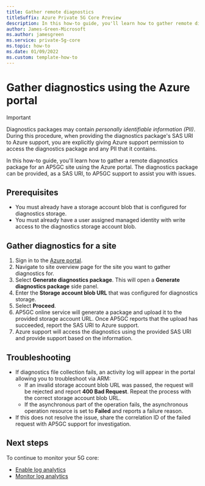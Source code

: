 ```yaml
---
title: Gather remote diagnostics
titleSuffix: Azure Private 5G Core Preview
description: In this how-to guide, you'll learn how to gather remote diagnostics for a site using the Azure portal. 
author: James-Green-Microsoft
ms.author: jamesgreen
ms.service: private-5g-core
ms.topic: how-to
ms.date: 01/09/2022
ms.custom: template-how-to
---
```


# Gather diagnostics using the Azure portal

> [!IMPORTANT]
> Diagnostics packages may contain *personally identifiable information (PII)*. During this procedure, when providing the diagnostics package's SAS URI to Azure support, you are explicitly giving Azure support permission to access the diagnostics package and any PII that it contains.

In this how-to guide, you'll learn how to gather a remote diagnostics package for an AP5GC site using the Azure portal. The diagnostics package can be provided, as a SAS URI, to AP5GC support to assist you with issues.

## Prerequisites

- You must already have a storage account blob that is configured for diagnostics storage.
- You must already have a user assigned managed identity with write access to the diagnostics storage account blob.

## Gather diagnostics for a site

1. Sign in to the [Azure portal](https://portal.azure.com/).
1. Navigate to site overview page for the site you want to gather diagnostics for.
1. Select **Generate diagnostics package**. This will open a **Generate diagnostics package** side panel.
1. Enter the **Storage account blob URL** that was configured for diagnostics storage.
1. Select **Proceed**.
1. AP5GC online service will generate a package and upload it to the provided storage account URL. Once AP5GC reports that the upload has succeeded, report the SAS URI to Azure support.
1. Azure support will access the diagnostics using the provided SAS URI and provide support based on the information.

## Troubleshooting

- If diagnostics file collection fails, an activity log will appear in the portal allowing you to troubleshoot via ARM:
  - If an invalid storage account blob URL was passed, the request will be rejected and report **400 Bad Request**. Repeat the process with the correct storage account blob URL.
  - If the asynchronous part of the operation fails, the asynchronous operation resource is set to **Failed** and reports a failure reason.
- If this does not resolve the issue, share the correlation ID of the failed request with AP5GC support for investigation.

## Next steps

To continue to monitor your 5G core:

- [Enable log analytics](enable-log-analytics-for-private-5g-core.md)
- [Monitor log analytics](monitor-private-5g-core-with-log-analytics.md)